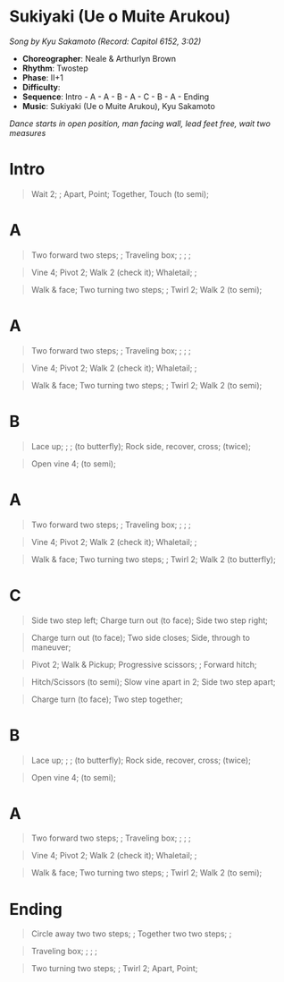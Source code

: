 # Sukiyaki (Ue o Muite Arukou)
*Song by Kyu Sakamoto (Record: Capitol 6152, 3:02)*

* **Choreographer**: Neale & Arthurlyn Brown
* **Rhythm**: Twostep
* **Phase**: II+1
* **Difficulty**:
* **Sequence**: Intro - A - A - B - A - C - B - A - Ending
* **Music**: Sukiyaki (Ue o Muite Arukou), Kyu Sakamoto

*Dance starts in open position, man facing wall, lead feet free, wait two measures*

# Intro

> Wait 2; ; Apart, Point; Together, Touch (to semi);

# A

> Two forward two steps; ; Traveling box; ; ; ;

> Vine 4; Pivot 2; Walk 2 (check it); Whaletail; ;

> Walk & face; Two turning two steps; ; Twirl 2; Walk 2 (to semi);

# A

> Two forward two steps; ; Traveling box; ; ; ;

> Vine 4; Pivot 2; Walk 2 (check it); Whaletail; ;

> Walk & face; Two turning two steps; ; Twirl 2; Walk 2 (to semi);

# B

> Lace up; ; ; (to butterfly); Rock side, recover, cross; (twice);

> Open vine 4; (to semi);

# A

> Two forward two steps; ; Traveling box; ; ; ;

> Vine 4; Pivot 2; Walk 2 (check it); Whaletail; ;

> Walk & face; Two turning two steps; ; Twirl 2; Walk 2 (to butterfly);

# C

> Side two step left; Charge turn out (to face); Side two step right;

> Charge turn out (to face); Two side closes; Side, through to maneuver;

> Pivot 2; Walk & Pickup; Progressive scissors; ; Forward hitch;

> Hitch/Scissors (to semi); Slow vine apart in 2; Side two step apart;

> Charge turn (to face); Two step together;

# B

> Lace up; ; ; (to butterfly); Rock side, recover, cross; (twice);

> Open vine 4; (to semi);

# A

> Two forward two steps; ; Traveling box; ; ; ;

> Vine 4; Pivot 2; Walk 2 (check it); Whaletail; ;

> Walk & face; Two turning two steps; ; Twirl 2; Walk 2 (to semi);

# Ending

> Circle away two two steps; ; Together two two steps; ;

> Traveling box; ; ; ;

> Two turning two steps; ; Twirl 2; Apart, Point;
